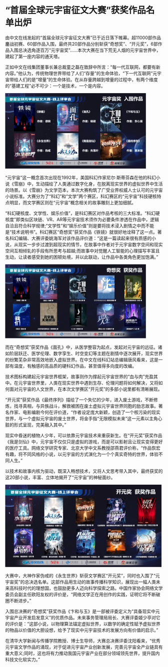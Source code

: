 # “首届全球元宇宙征文大赛”获奖作品名单出炉


由中文在线发起的“首届全球元宇宙征文大赛”已于近日落下帷幕。超11000部作品鏖战初赛、60部作品入围，最终共20部作品分别斩获“奇想奖”、“开元奖”，6部作品入围总决选角逐百万“元宇宙奖”……本次大赛在当下荒无人烟的元宇宙世界中，建起了第一座内容的通天塔。

正如中文在线集团董事长兼总裁童之磊在致辞中所言：“每一代互联网，都要有新内容。”他认为，传统物理世界带给了人们“存量”的生命体验，“下一代互联网”元宇宙带给人们的是“增量”的生命体验。在从存量跨越到增量的过程中，有两个维度的“基建工程”必不可少：一个是技术，一个是内容。

![img](110.png)

“元宇宙”这一概念首次出现在1992年，美国科幻作家尼尔·斯蒂芬森在他的科幻小说《雪崩》中，生动描绘了人类通过数字化身，在脱离现实世界的虚拟世界中生活的场景。以《雪崩》为文学范本，本次大赛构筑了广受业界权威人士认可的元宇宙小说标准。大赛分为了“科幻”和“文学”两个赛区，科幻赛区的“元宇宙”科技硬核特点明显，而文学赛区则在“元宇宙”概念相关的故事雕刻上更加细腻。

“科幻硬核度、文学性、娱乐价值”，是科幻赛区对作品考核的三大标准。“科幻硬核度”即类似区块链、VR、AR等元宇宙技术须作为必要条件渗透在作品中，逻辑自洽且符合科学规律;“文学性”和“娱乐价值”则是要将技术浸入剧情之中而不能是“技术说明书”。科幻赛区“奇想奖”获奖作品《铁镜》就很好地诠释了这一点。著名科幻编辑、大赛评委姚海军对该作品评价道：“这是一篇读起来很有质感的小说，从现实一步步过渡到超现实的情节，在故事中作者对于元宇宙数字空间和现实空间互相倾轧的手段有所思考与超越;而故事中对觉醒人工智能的心理描写丰富且生动，让读者感受到她的困顿处境，并以此联动，让作品中各类角色更加饱满。”

![img](111.png)

而在“奇想奖”获奖作品《面孔》中，从医学整容为起点，发起对元宇宙的远征。诸如阶层跃迁、医学伦理、数字孪生、时空变幻等主题在剧情中逐次展开，现实世界的纷繁芜杂非常高效地嵌入虚拟世界。在中文在线科幻站总编辑唐风看来，这是一部有温度，有触感的高品质的硬科幻作品，甚至值得多向度的改编。

技术图标构建起元宇宙世界框架，故事则作为撑起元宇宙世界的“血与肉”充盈其中。在元宇宙世界里，人类在现实世界中遇到生存、伦理问题将如何解决，又将如何面对元宇宙的人文世界，在本次文学赛区“开元奖”的多部小说里都有清晰展现。

“开元奖”获奖作品《最终序列》描绘了一个失忆的少年，进入废土游戏，不断修炼，找寻真相，与异族战斗，解救被困在废土虚拟元宇宙世界同胞的励志故事。著名作家、电影编剧今何在评价道，“作者设定庞大新颖，创造了一个核污染的现实世界，与一个虚拟元宇宙的废土世界，将金手指“无限模拟未来”这一元素以主角心脏的形式呈现，完美融入其中。”

现实中昏迷的植物人少年，可以依靠元宇宙技术来重获新生。在“开元奖”获奖作品《我是剑仙》中，元宇宙不仅仅只是虚拟的游戏，而是可以影射且让现实变得更好的医疗工具。网络文学研究专家、北京大学中文系教授邵燕君评价称，“作品恢宏有趣，将不同风格的小说，以元宇宙的方式演化为一个个真实奇特的世界，体验不同人生。”

以技术和故事内核为驱动，既深入畅想技术，又将人文思考带入其中，最终获奖的这20部小说，丰富、立体地揭开了“元宇宙”的神秘面纱。

![img](112.png)

大赛中，大神作家伪戒的《永生世界》斩获文学赛区“开元奖”，同时也入围了“元宇宙奖”的总决选名单。这部作品用生动的故事传播科学知识，展现出一幅人类未来高科技时代的理想国，也鼓励更多人迈向科学探索之路。中国作家协会网络文学委员会副主任欧阳友权的评价是，“网络文学正在用创作的实践，证明它将不断破圈不断进步。”

入围总决赛的“奇想奖”获奖作品《卞和与玉》是一部被评委定义为“具备现实中元宇宙产业开发启发意义”的优质作品。未来事务管理局局长、大赛评委姬少亭对它的评价是：“这部小说，以物理算法锚定虚拟世界，以数学的确定性赋予虚拟世界的物品以价值的大胆设想，给予了现实中元宇宙技术的发展方向有价值的启示。”

在清华大学新闻与传播学院教授、博士生导师，大赛总决赛评委沈阳看来，“优秀元宇宙文学作品的涌现，对于促进元宇宙产业创新发展，完善元宇宙全产业链具有重大意义;同时，这也将有力推动我国元宇宙产业在部分领域领先世界，提升国内科技文化软实力。”
